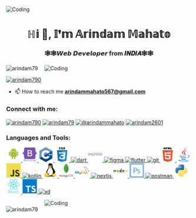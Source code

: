 
<img align="center" alt="Coding" width="1600" height="250" src="https://steamuserimages-a.akamaihd.net/ugc/850467744894737102/DAC8D67251D22DC1EFB808A55B2DC1A6AD0A5409/?imw=5000&imh=5000&ima=fit&impolicy=Letterbox&imcolor=%23000000&letterbox=false">
 <!--- <img align="center" alt="Coding" width="1600" height="250" src="https://steamuserimages-a.akamaihd.net/ugc/961982230388472124/487E65FCC15C60E817F901A747D323B25AB584A1/?imw=5000&imh=5000&ima=fit&impolicy=Letterbox&imcolor=%23000000&letterbox=false">
 --->

<h1 align="center">ℍ𝕚 👋, 𝕀❜𝕞  𝔸𝕣𝕚𝕟𝕕𝕒𝕞 𝕄𝕒𝕙𝕒𝕥𝕠</h1>
<h3 align="center">🕸🕸️𝙒𝙚𝙗 𝘿𝙚𝙫𝙚𝙡𝙤𝙥𝙚𝙧 from 𝑰𝑵𝑫𝑰𝑨🕸️🕸️</h3>

 <!--- <img align="right" alt="Coding" width="400" src="https://c.tenor.com/2uyENRmiUt0AAAAC/coding.gif">
 --->

<img align="right" alt="Coding" width="400" src="https://blog.bsource.com.br/assets/img/programador.gif">

  <!---<img align="right" alt="Coding" width="400" height="290" src="https://www.1webexperts.com/knowledge-center/wp-content/uploads/2019/07/Blog-Cover.gif">
--->
 <!--- <img align="right" alt="Coding" width="400" height="290" src="https://www.1webexperts.com/knowledge-center/wp-content/uploads/2019/07/Blog-Cover.gif">
 --->




<p align="left"> <img src="https://komarev.com/ghpvc/?username=arindam79&label=Profile%20views&color=0e75b6&style=flat" alt="arindam79" /> </p>

<p align="left"> <a href="https://twitter.com/arindam790" target="blank"><img src="https://img.shields.io/twitter/follow/arindam790?logo=twitter&style=for-the-badge" alt="arindam790" /></a> </p>


- 📫 How to reach me **arindammahato567@gmail.com**

<h3 align="left">Connect with me:</h3>
<p align="left">
<a href="https://twitter.com/arindam790" target="blank"><img align="center" src="https://raw.githubusercontent.com/rahuldkjain/github-profile-readme-generator/master/src/images/icons/Social/twitter.svg" alt="arindam790" height="30" width="40" /></a>
<a href="https://codesandbox.com/arindam79" target="blank"><img align="center" src="https://raw.githubusercontent.com/rahuldkjain/github-profile-readme-generator/master/src/images/icons/Social/codesandbox.svg" alt="arindam79" height="30" width="40" /></a>
<a href="https://kaggle.com/@arindammahato" target="blank"><img align="center" src="https://raw.githubusercontent.com/rahuldkjain/github-profile-readme-generator/master/src/images/icons/Social/kaggle.svg" alt="@arindammahato" height="30" width="40" /></a>
<a href="https://instagram.com/arindam2601" target="blank"><img align="center" src="https://raw.githubusercontent.com/rahuldkjain/github-profile-readme-generator/master/src/images/icons/Social/instagram.svg" alt="arindam2601" height="30" width="40" /></a>
</p>

<h3 align="left">Languages and Tools:</h3>
<p align="left"> <a href="https://developer.android.com" target="_blank" rel="noreferrer"> <img src="https://raw.githubusercontent.com/devicons/devicon/master/icons/android/android-original-wordmark.svg" alt="android" width="40" height="40"/> </a> <a href="https://getbootstrap.com" target="_blank" rel="noreferrer"> <img src="https://raw.githubusercontent.com/devicons/devicon/master/icons/bootstrap/bootstrap-plain-wordmark.svg" alt="bootstrap" width="40" height="40"/> </a> <a href="https://www.w3schools.com/cpp/" target="_blank" rel="noreferrer"> <img src="https://raw.githubusercontent.com/devicons/devicon/master/icons/cplusplus/cplusplus-original.svg" alt="cplusplus" width="40" height="40"/> </a> <a href="https://www.w3schools.com/css/" target="_blank" rel="noreferrer"> <img src="https://raw.githubusercontent.com/devicons/devicon/master/icons/css3/css3-original-wordmark.svg" alt="css3" width="40" height="40"/> </a> <a href="https://dart.dev" target="_blank" rel="noreferrer"> <img src="https://www.vectorlogo.zone/logos/dartlang/dartlang-icon.svg" alt="dart" width="40" height="40"/> </a> <a href="https://expressjs.com" target="_blank" rel="noreferrer"> <img src="https://raw.githubusercontent.com/devicons/devicon/master/icons/express/express-original-wordmark.svg" alt="express" width="40" height="40"/> </a> <a href="https://www.figma.com/" target="_blank" rel="noreferrer"> <img src="https://www.vectorlogo.zone/logos/figma/figma-icon.svg" alt="figma" width="40" height="40"/> </a> <a href="https://flutter.dev" target="_blank" rel="noreferrer"> <img src="https://www.vectorlogo.zone/logos/flutterio/flutterio-icon.svg" alt="flutter" width="40" height="40"/> </a> <a href="https://git-scm.com/" target="_blank" rel="noreferrer"> <img src="https://www.vectorlogo.zone/logos/git-scm/git-scm-icon.svg" alt="git" width="40" height="40"/> </a> <a href="https://www.w3.org/html/" target="_blank" rel="noreferrer"> <img src="https://raw.githubusercontent.com/devicons/devicon/master/icons/html5/html5-original-wordmark.svg" alt="html5" width="40" height="40"/> </a> <a href="https://www.java.com" target="_blank" rel="noreferrer"> <img src="https://raw.githubusercontent.com/devicons/devicon/master/icons/java/java-original.svg" alt="java" width="40" height="40"/> </a> <a href="https://developer.mozilla.org/en-US/docs/Web/JavaScript" target="_blank" rel="noreferrer"> <img src="https://raw.githubusercontent.com/devicons/devicon/master/icons/javascript/javascript-original.svg" alt="javascript" width="40" height="40"/> </a> <a href="https://kotlinlang.org" target="_blank" rel="noreferrer"> <img src="https://www.vectorlogo.zone/logos/kotlinlang/kotlinlang-icon.svg" alt="kotlin" width="40" height="40"/> </a> <a href="https://www.linux.org/" target="_blank" rel="noreferrer"> <img src="https://raw.githubusercontent.com/devicons/devicon/master/icons/linux/linux-original.svg" alt="linux" width="40" height="40"/> </a> <a href="https://www.mongodb.com/" target="_blank" rel="noreferrer"> <img src="https://raw.githubusercontent.com/devicons/devicon/master/icons/mongodb/mongodb-original-wordmark.svg" alt="mongodb" width="40" height="40"/> </a> <a href="https://www.mysql.com/" target="_blank" rel="noreferrer"> <img src="https://raw.githubusercontent.com/devicons/devicon/master/icons/mysql/mysql-original-wordmark.svg" alt="mysql" width="40" height="40"/> </a> <a href="https://nextjs.org/" target="_blank" rel="noreferrer"> <img src="https://cdn.worldvectorlogo.com/logos/nextjs-2.svg" alt="nextjs" width="40" height="40"/> </a> <a href="https://nodejs.org" target="_blank" rel="noreferrer"> <img src="https://raw.githubusercontent.com/devicons/devicon/master/icons/nodejs/nodejs-original-wordmark.svg" alt="nodejs" width="40" height="40"/> </a> <a href="https://www.photoshop.com/en" target="_blank" rel="noreferrer"> <img src="https://raw.githubusercontent.com/devicons/devicon/master/icons/photoshop/photoshop-line.svg" alt="photoshop" width="40" height="40"/> </a> <a href="https://postman.com" target="_blank" rel="noreferrer"> <img src="https://www.vectorlogo.zone/logos/getpostman/getpostman-icon.svg" alt="postman" width="40" height="40"/> </a> <a href="https://www.python.org" target="_blank" rel="noreferrer"> <img src="https://raw.githubusercontent.com/devicons/devicon/master/icons/python/python-original.svg" alt="python" width="40" height="40"/> </a> <a href="https://reactjs.org/" target="_blank" rel="noreferrer"> <img src="https://raw.githubusercontent.com/devicons/devicon/master/icons/react/react-original-wordmark.svg" alt="react" width="40" height="40"/> </a> <a href="https://www.typescriptlang.org/" target="_blank" rel="noreferrer"> <img src="https://raw.githubusercontent.com/devicons/devicon/master/icons/typescript/typescript-original.svg" alt="typescript" width="40" height="40"/> </a> <a href="https://www.adobe.com/products/xd.html" target="_blank" rel="noreferrer"> <img src="https://cdn.worldvectorlogo.com/logos/adobe-xd.svg" alt="xd" width="40" height="40"/> </a> </p>

<img align="right" alt="Coding" width="400" src="https://c.tenor.com/2uyENRmiUt0AAAAC/coding.gif">
<p>&nbsp;<img align="left" width="400" height="600" src="https://github-readme-stats.vercel.app/api?username=arindam79&show_icons=true&locale=en" alt="arindam79"/></p>



